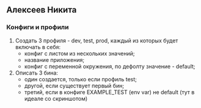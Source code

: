 ## Алексеев Никита

### Конфиги и профили

1. Создать 3 профиля - dev, test, prod, каждый из которых будет включать в себя:
   * конфиг с листом из нескольких значений;
   * название приложения;
   * конфиг с переменной окружения, по дефолту значение - default;
2. Описать  3 бина:
   * один создается, только если профиль test;
   * другой, если существует первый бин;
   * третий, если в конфиге EXAMPLE_TEST (env var) не default (тут в идеале со скриншотом)

